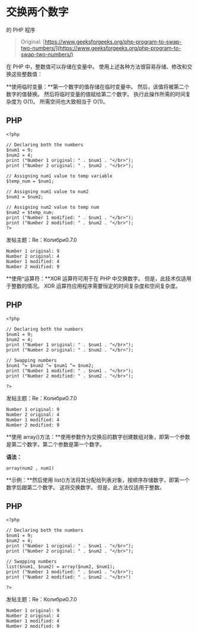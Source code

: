 # 交换两个数字

的 PHP 程序

> Original: [https://www.geeksforgeeks.org/php-program-to-swap-two-numbers/](https://www.geeksforgeeks.org/php-program-to-swap-two-numbers/)

在 PHP 中，整数值可以存储在变量中。 使用上述各种方法很容易存储、修改和交换这些整数值：

**使用临时变量：**第一个数字的值存储在临时变量中。 然后，该值将被第二个数字的值替换。 然后将临时变量的值赋给第二个数字。 执行此操作所需的时间复杂度为 O(1)。 所需空间也大致相当于 O(1)。

## PHP

```
<?php

// Declaring both the numbers
$num1 = 9;
$num2 = 4;
print ("Number 1 original: " . $num1 . "</br>");
print ("Number 2 original: " . $num2 . "</br>");

// Assigning num1 value to temp variable
$temp_num = $num1;

// Assigning num1 value to num2
$num1 = $num2;

// Assigning num2 value to temp num
$num2 = $temp_num;
print ("Number 1 modified: " . $num1 . "</br>");
print ("Number 2 modified: " . $num2 . "</br>");
?> 
```

发帖主题：Re：Колибри0.7.0

```
Number 1 original: 9
Number 2 original: 4
Number 1 modified: 4
Number 2 modified: 9
```

**使用^运算符：**XOR 运算符可用于在 PHP 中交换数字。 但是，此技术仅适用于整数的情况。 XOR 运算符应用程序需要恒定的时间复杂度和空间复杂度。

## PHP

```
<?php

// Declaring both the numbers
$num1 = 9;
$num2 = 4;
print ("Number 1 original: " . $num1 . "</br>");
print ("Number 2 original: " . $num2 . "</br>");

// Swapping numbers
$num1 ^= $num2 ^= $num1 ^= $num2;
print ("Number 1 modified: " . $num1 . "</br>");
print ("Number 2 modified: " . $num2 . "</br>");

?>
```

发帖主题：Re：Колибри0.7.0

```
Number 1 original: 9
Number 2 original: 4
Number 1 modified: 4
Number 2 modified: 9
```

**使用 array()方法：**使用参数作为交换后的数字创建数组对象，即第一个参数是第二个数字，第二个参数是第一个数字。

**语法：**

```
array(num2 , num1)
```

**示例：**然后使用 list()方法将其分配给列表对象，按顺序存储数字，即第一个数字后跟第二个数字。 这将交换数字。 但是，此方法仅适用于整数。

## PHP

```
<?php

// Declaring both the numbers
$num1 = 9;
$num2 = 4;
print ("Number 1 original: " . $num1 . "</br>");
print ("Number 2 original: " . $num2 . "</br>");

// Swapping numbers
list($num1, $num2) = array($num2, $num1);
print ("Number 1 modified: " . $num1 . "</br>");
print ("Number 2 modified: " . $num2 . "</br>")

?>
```

发帖主题：Re：Колибри0.7.0

```
Number 1 original: 9
Number 2 original: 4
Number 1 modified: 4
Number 2 modified: 9
```